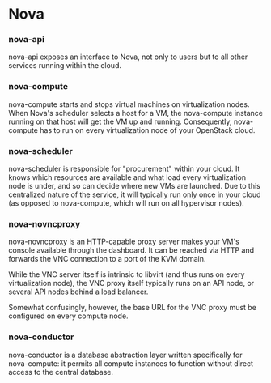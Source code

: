 # Nova

### nova-api
nova-api exposes an interface to Nova, not only to users but to all other services running within the cloud.

### nova-compute
nova-compute starts and stops virtual machines on virtualization nodes. When Nova's scheduler selects a host for a VM, the nova-compute instance running on that host will get the VM up and running. Consequently, nova-compute has to run on every virtualization node of your OpenStack cloud.

### nova-scheduler
nova-scheduler is responsible for "procurement" within your cloud. It knows which resources are available and what load every virtualization node is under, and so can decide where new VMs are launched. Due to this centralized nature of the service, it will typically run only once in your cloud (as opposed to nova-compute, which will run on all hypervisor nodes).

### nova-novncproxy
nova-novncproxy is an HTTP-capable proxy server makes your VM's console available through the dashboard. It can be reached via HTTP and forwards the VNC connection to a port of the KVM domain.

While the VNC server itself is intrinsic to libvirt (and thus runs on every virtualization node), the VNC proxy itself typically runs on an API node, or several API nodes behind a load balancer.

Somewhat confusingly, however, the base URL for the VNC proxy must be configured on every compute node.

### nova-conductor
nova-conductor is a database abstraction layer written specifically for nova-compute: it permits all compute instances to function without direct access to the central database.

